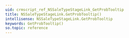 ```yaml
---
uid: crmscript_ref_NSSaleTypeStageLink_GetProbTooltip
title: NSSaleTypeStageLink.GetProbTooltip()
intellisense: NSSaleTypeStageLink.GetProbTooltip
keywords: GetProbTooltip()
so.topic: reference
---
```






